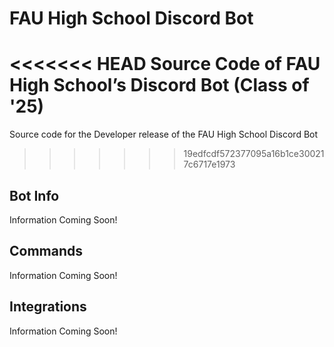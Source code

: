 # FAU High School Discord Bot
<<<<<<< HEAD
Source Code of FAU High School’s Discord Bot (Class of '25)
=======
Source code for the Developer release of the FAU High School Discord Bot
>>>>>>> 19edfcdf572377095a16b1ce300217c6717e1973

## Bot Info
Information Coming Soon!

## Commands
Information Coming Soon!

## Integrations
Information Coming Soon!
